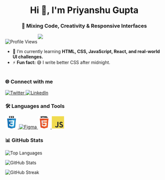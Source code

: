 <h1 align="center">Hi 👋, I'm Priyanshu Gupta</h1>
<h3 align="center">🎨 Mixing Code, Creativity & Responsive Interfaces</h3>

<div style="overflow: hidden;">
  <img src="https://github.com/user-attachments/assets/a1c57681-ca2b-46a2-9b32-4eca822d1871" width="400" align="right" style="margin-left: 20px;"/>

  <p>
    <img src="https://komarev.com/ghpvc/?username=BitWebCode&label=Profile%20views&color=0e75b6&style=flat" alt="Profile Views" />
  </p>

  <ul>
    <li>🌱 I’m currently learning <strong>HTML, CSS, JavaScript, React, and real-world UI challenges.</strong></li>
    <li>⚡ <strong>Fun fact:</strong> 😅 I write better CSS after midnight.</li>
  </ul>
</div>

### 🌐 Connect with me

<p>
  <a href="https://twitter.com/techbytecode" target="_blank">
    <img src="https://raw.githubusercontent.com/rahuldkjain/github-profile-readme-generator/master/src/images/icons/Social/twitter.svg" alt="Twitter" height="30" width="40" />
  </a>
  <a href="https://linkedin.com/in/priyanshu-frontend-visionary" target="_blank">
    <img src="https://raw.githubusercontent.com/rahuldkjain/github-profile-readme-generator/master/src/images/icons/Social/linked-in-alt.svg" alt="LinkedIn" height="30" width="40" />
  </a>
</p>

### 🛠️ Languages and Tools

<p>
  <a href="https://www.w3schools.com/css/" target="_blank">
    <img src="https://raw.githubusercontent.com/devicons/devicon/master/icons/css3/css3-original-wordmark.svg" alt="CSS3" width="40" height="40"/>
  </a>
  <a href="https://www.figma.com/" target="_blank">
    <img src="https://www.vectorlogo.zone/logos/figma/figma-icon.svg" alt="Figma" width="40" height="40"/>
  </a>
  <a href="https://www.w3.org/html/" target="_blank">
    <img src="https://raw.githubusercontent.com/devicons/devicon/master/icons/html5/html5-original-wordmark.svg" alt="HTML5" width="40" height="40"/>
  </a>
  <a href="https://developer.mozilla.org/en-US/docs/Web/JavaScript" target="_blank">
    <img src="https://raw.githubusercontent.com/devicons/devicon/master/icons/javascript/javascript-original.svg" alt="JavaScript" width="40" height="40"/>
  </a>
</p>

### 📊 GitHub Stats

<p>
  <img src="https://github-readme-stats.vercel.app/api/top-langs?username=BitWebCode&show_icons=true&locale=en&layout=compact" alt="Top Languages" />
</p>

<p>
  <img src="https://github-readme-stats.vercel.app/api?username=BitWebCode&show_icons=true&locale=en" alt="GitHub Stats" />
</p>

<p>
  <img src="https://streak-stats.demolab.com/?user=BitWebCode" alt="GitHub Streak" />
</p>
